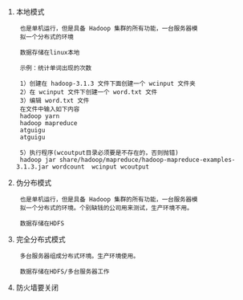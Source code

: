 1) 本地模式

        也是单机运行，但是具备 Hadoop 集群的所有功能，一台服务器模
        拟一个分布式的环境
        
        数据存储在linux本地
        
        示例：统计单词出现的次数
        
        1）创建在 hadoop-3.1.3 文件下面创建一个 wcinput 文件夹
        2）在 wcinput 文件下创建一个 word.txt 文件
        3）编辑 word.txt 文件
        在文件中输入如下内容
        hadoop yarn
        hadoop mapreduce
        atguigu
        atguigu
        
        5）执行程序(wcoutput目录必须要是不存在的，否则抛错)
        hadoop jar share/hadoop/mapreduce/hadoop-mapreduce-examples-3.1.3.jar wordcount  wcinput wcoutput

        
2) 伪分布模式
    
        也是单机运行，但是具备 Hadoop 集群的所有功能，一台服务器模
        拟一个分布式的环境。个别缺钱的公司用来测试，生产环境不用。
        
        数据存储在HDFS
        
3) 完全分布式模式

        多台服务器组成分布式环境。生产环境使用。
        
        数据存储在HDFS/多台服务器工作

4) 防火墙要关闭

        